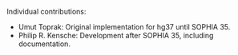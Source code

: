 Individual contributions:

* Umut Toprak: Original implementation for hg37 until SOPHIA 35.
* Philip R. Kensche: Development after SOPHIA 35, including documentation.
